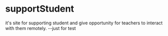 # supportStudent
 it's site for supporting student and give opportunity for teachers to interact with them remotely.
 --just for test
